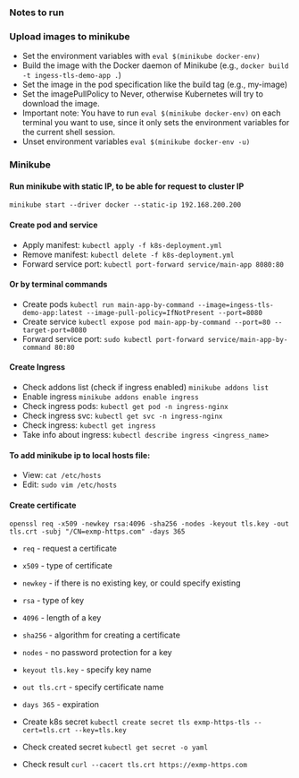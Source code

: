 ### Notes to run

### Upload images to minikube
* Set the environment variables with `eval $(minikube docker-env)`
* Build the image with the Docker daemon of Minikube (e.g., `docker build -t ingess-tls-demo-app .`)
* Set the image in the pod specification like the build tag (e.g., my-image)
* Set the imagePullPolicy to Never, otherwise Kubernetes will try to download the image.
* Important note: You have to run `eval $(minikube docker-env)` on each terminal you want to use, since it only sets
  the environment variables for the current shell session.
* Unset environment variables `eval $(minikube docker-env -u)`


### Minikube
#### Run minikube with static IP, to be able for request to cluster IP
`minikube start --driver docker --static-ip 192.168.200.200`

#### Create pod and service 
* Apply manifest: `kubectl apply -f k8s-deployment.yml`
* Remove manifest: `kubectl delete -f k8s-deployment.yml`
* Forward service port: `kubectl port-forward service/main-app 8080:80`
#### Or by terminal commands
* Create pods `kubectl run main-app-by-command --image=ingess-tls-demo-app:latest --image-pull-policy=IfNotPresent --port=8080`
* Create service `kubectl expose pod main-app-by-command --port=80 --target-port=8080`
* Forward service port: `sudo kubectl port-forward service/main-app-by-command 80:80`

#### Create Ingress
* Check addons list (check if ingress enabled) `minikube addons list`
* Enable ingress `minikube addons enable ingress`
* Check ingress pods: `kubectl get pod -n ingress-nginx`
* Check ingress svc: `kubectl get svc -n ingress-nginx`
* Check ingress: `kubectl get ingress`
* Take info about ingress: `kubectl describe ingress <ingress_name>`

#### To add minikube ip to local hosts file:
* View: `cat /etc/hosts`
* Edit: `sudo vim /etc/hosts`

#### Create certificate
`openssl req -x509 -newkey rsa:4096 -sha256 -nodes -keyout tls.key -out tls.crt -subj "/CN=exmp-https.com" -days 365`
* `req` - request a certificate
* `x509` - type of certificate
* `newkey` - if there is no existing key, or could specify existing
* `rsa` - type of key
* `4096` - length of a key
* `sha256` - algorithm for creating a certificate
* `nodes` - no password protection for a key
* `keyout tls.key` - specify key name
* `out tls.crt` - specify certificate name
* `days 365` - expiration


* Create k8s secret `kubectl create secret tls exmp-https-tls --cert=tls.crt --key=tls.key`
* Check created secret `kubectl get secret -o yaml`
* Check result `curl --cacert tls.crt https://exmp-https.com`